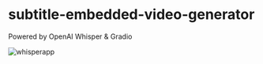# subtitle-embedded-video-generator
Powered by OpenAI Whisper &amp; Gradio

![whisperapp](https://user-images.githubusercontent.com/5347322/191827132-423d0a51-7db3-4486-8603-2cd2d895d921.gif)
